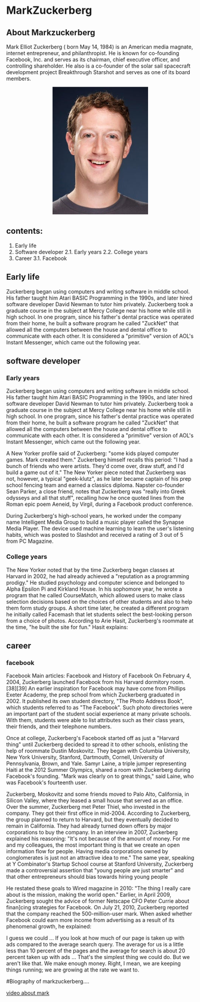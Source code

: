 # MarkZuckerberg
## About Markzuckerberg
Mark Elliot Zuckerberg ( born May 14, 1984) is an American media magnate, internet entrepreneur, and philanthropist. He is known for co-founding Facebook, Inc. and serves as its chairman, chief executive officer, and controlling shareholder. He also is a co-founder of the solar sail spacecraft development project Breakthrough Starshot and serves as one of its board members.

<span style="display:block;text-align:center">![image of markzuckerberg](https://github.com/Charmireddy/first-repository/blob/main/markzuckerberg.png)</span>
   
                                                                                                              




## contents:

1.  Early life
2.  Software developer
    2.1.  Early years
    2.2.  College years
3.  Career
    3.1.  Facebook
  
## Early life
Zuckerberg began using computers and writing software in middle school. His father taught him Atari BASIC Programming in the 1990s, and later hired software developer David Newman to tutor him privately. Zuckerberg took a graduate course in the subject at Mercy College near his home while still in high school. In one program, since his father's dental practice was operated from their home, he built a software program he called "ZuckNet" that allowed all the computers between the house and dental office to communicate with each other. It is considered a "primitive" version of AOL's Instant Messenger, which came out the following year.

## software developer
### Early years
Zuckerberg began using computers and writing software in middle school. His father taught him Atari BASIC Programming in the 1990s, and later hired software developer David Newman to tutor him privately. Zuckerberg took a graduate course in the subject at Mercy College near his home while still in high school. In one program, since his father's dental practice was operated from their home, he built a software program he called "ZuckNet" that allowed all the computers between the house and dental office to communicate with each other. It is considered a "primitive" version of AOL's Instant Messenger, which came out the following year.

A New Yorker profile said of Zuckerberg: "some kids played computer games. Mark created them." Zuckerberg himself recalls this period: "I had a bunch of friends who were artists. They'd come over, draw stuff, and I'd build a game out of it." The New Yorker piece noted that Zuckerberg was not, however, a typical "geek-klutz", as he later became captain of his prep school fencing team and earned a classics diploma. Napster co-founder Sean Parker, a close friend, notes that Zuckerberg was "really into Greek odysseys and all that stuff", recalling how he once quoted lines from the Roman epic poem Aeneid, by Virgil, during a Facebook product conference.

During Zuckerberg's high-school years, he worked under the company name Intelligent Media Group to build a music player called the Synapse Media Player. The device used machine learning to learn the user's listening habits, which was posted to Slashdot and received a rating of 3 out of 5 from PC Magazine.

### College years
The New Yorker noted that by the time Zuckerberg began classes at Harvard in 2002, he had already achieved a "reputation as a programming prodigy." He studied psychology and computer science and belonged to Alpha Epsilon Pi and Kirkland House. In his sophomore year, he wrote a program that he called CourseMatch, which allowed users to make class selection decisions based on the choices of other students and also to help them form study groups. A short time later, he created a different program he initially called Facemash that let students select the best-looking person from a choice of photos. According to Arie Hasit, Zuckerberg's roommate at the time, "he built the site for fun." Hasit explains:

## career
### facebook
Facebook
Main articles: Facebook and History of Facebook
On February 4, 2004, Zuckerberg launched Facebook from his Harvard dormitory room.[38][39] An earlier inspiration for Facebook may have come from Phillips Exeter Academy, the prep school from which Zuckerberg graduated in 2002. It published its own student directory, "The Photo Address Book", which students referred to as "The Facebook". Such photo directories were an important part of the student social experience at many private schools. With them, students were able to list attributes such as their class years, their friends, and their telephone numbers.

Once at college, Zuckerberg's Facebook started off as just a "Harvard thing" until Zuckerberg decided to spread it to other schools, enlisting the help of roommate Dustin Moskovitz. They began with Columbia University, New York University, Stanford, Dartmouth, Cornell, University of Pennsylvania, Brown, and Yale. Samyr Laine, a triple jumper representing Haiti at the 2012 Summer Olympics, shared a room with Zuckerberg during Facebook's founding. "Mark was clearly on to great things," said Laine, who was Facebook's fourteenth user.

Zuckerberg, Moskovitz and some friends moved to Palo Alto, California, in Silicon Valley, where they leased a small house that served as an office. Over the summer, Zuckerberg met Peter Thiel, who invested in the company. They got their first office in mid-2004. According to Zuckerberg, the group planned to return to Harvard, but they eventually decided to remain in California. They had already turned down offers by major corporations to buy the company. In an interview in 2007, Zuckerberg explained his reasoning: "It's not because of the amount of money. For me and my colleagues, the most important thing is that we create an open information flow for people. Having media corporations owned by conglomerates is just not an attractive idea to me." The same year, speaking at Y Combinator's Startup School course at Stanford University, Zuckerberg made a controversial assertion that "young people are just smarter" and that other entrepreneurs should bias towards hiring young people

He restated these goals to Wired magazine in 2010: "The thing I really care about is the mission, making the world open." Earlier, in April 2009, Zuckerberg sought the advice of former Netscape CFO Peter Currie about finan]cing strategies for Facebook. On July 21, 2010, Zuckerberg reported that the company reached the 500-million-user mark. When asked whether Facebook could earn more income from advertising as a result of its phenomenal growth, he explained:

I guess we could ... If you look at how much of our page is taken up with ads compared to the average search query. The average for us is a little less than 10 percent of the pages and the average for search is about 20 percent taken up with ads ... That's the simplest thing we could do. But we aren't like that. We make enough money. Right, I mean, we are keeping things running; we are growing at the rate we want to.

#Biography of markzuckerberg....

[video about mark](https://www.youtube.com/watch?v=XXUIFPEDeVM&t=26s)





